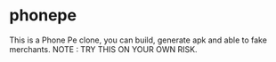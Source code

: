 # phonepe
This is a Phone Pe clone, you can build, generate apk and able to fake merchants. 
NOTE : TRY THIS ON YOUR OWN RISK.

